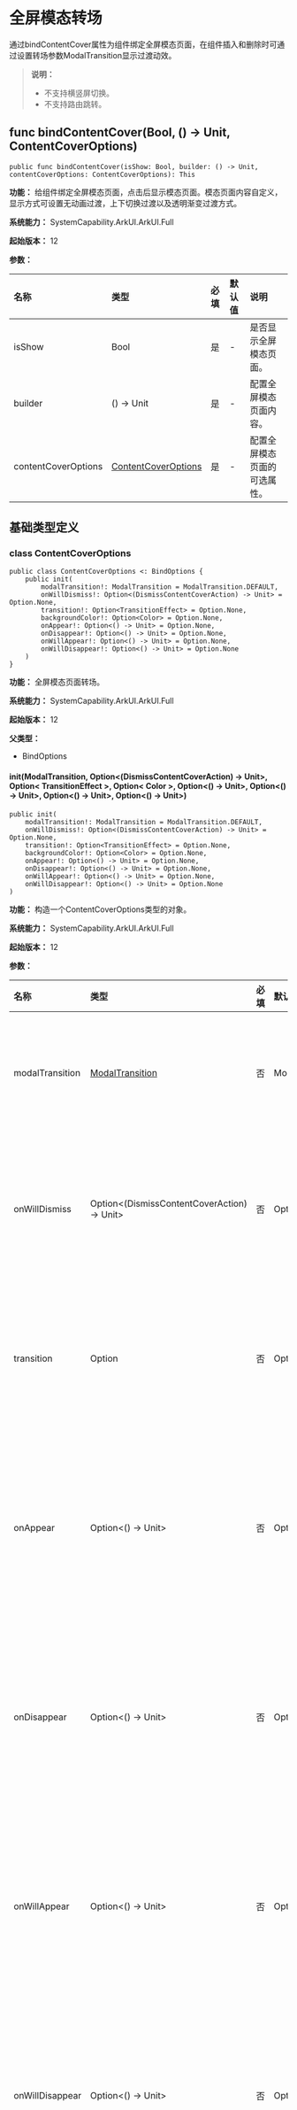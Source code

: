 # 全屏模态转场

通过bindContentCover属性为组件绑定全屏模态页面，在组件插入和删除时可通过设置转场参数ModalTransition显示过渡动效。

> **说明：**
>
> - 不支持横竖屏切换。
> - 不支持路由跳转。

## func bindContentCover(Bool, () -> Unit, ContentCoverOptions)

```cangjie
public func bindContentCover(isShow: Bool, builder: () -> Unit, contentCoverOptions: ContentCoverOptions): This
```

**功能：** 给组件绑定全屏模态页面，点击后显示模态页面。模态页面内容自定义，显示方式可设置无动画过渡，上下切换过渡以及透明渐变过渡方式。

**系统能力：** SystemCapability.ArkUI.ArkUI.Full

**起始版本：** 12

**参数：**

|名称|类型|必填|默认值|说明|
| :-------   | :---------- | :------- | :-------- | :----------|
| isShow | Bool |  是   |   \-   | 是否显示全屏模态页面。 |
| builder | () -> Unit |    是  |    \-  |  配置全屏模态页面内容。 |
| contentCoverOptions | [ContentCoverOptions](./cj-universal-attribute-bindcontentcover.md#class-contentcoveroptions) |   是   |   \-   |  配置全屏模态页面的可选属性。 |

## 基础类型定义

### class ContentCoverOptions

```cangjie
public class ContentCoverOptions <: BindOptions {
    public init(
        modalTransition!: ModalTransition = ModalTransition.DEFAULT,
        onWillDismiss!: Option<(DismissContentCoverAction) -> Unit> = Option.None,
        transition!: Option<TransitionEffect> = Option.None,
        backgroundColor!: Option<Color> = Option.None,
        onAppear!: Option<() -> Unit> = Option.None,
        onDisappear!: Option<() -> Unit> = Option.None,
        onWillAppear!: Option<() -> Unit> = Option.None,
        onWillDisappear!: Option<() -> Unit> = Option.None
    )
}
```

**功能：** 全屏模态页面转场。

**系统能力：** SystemCapability.ArkUI.ArkUI.Full

**起始版本：** 12

**父类型：**

- BindOptions

#### init(ModalTransition, Option\<(DismissContentCoverAction) -> Unit>, Option\< TransitionEffect >, Option\< Color >, Option\<() -> Unit>, Option\<() -> Unit>, Option\<() -> Unit>, Option\<() -> Unit>)

```cangjie
public init(
    modalTransition!: ModalTransition = ModalTransition.DEFAULT,
    onWillDismiss!: Option<(DismissContentCoverAction) -> Unit> = Option.None,
    transition!: Option<TransitionEffect> = Option.None,
    backgroundColor!: Option<Color> = Option.None,
    onAppear!: Option<() -> Unit> = Option.None,
    onDisappear!: Option<() -> Unit> = Option.None,
    onWillAppear!: Option<() -> Unit> = Option.None,
    onWillDisappear!: Option<() -> Unit> = Option.None
)
```

**功能：** 构造一个ContentCoverOptions类型的对象。

**系统能力：** SystemCapability.ArkUI.ArkUI.Full

**起始版本：** 12

**参数：**

|名称|类型|必填|默认值|说明|
| :-------   | :---------- | :------- | :-------- | :----------|
| modalTransition | [ModalTransition](./cj-common-types.md#enum-modaltransition) |   否  | ModalTransition.DEFAULT  | **命名参数。**  全屏模态页面的转场方式。|
| onWillDismiss |Option<(DismissContentCoverAction) -> Unit> |   否  | Option.None | **命名参数。**  全屏模态页面交互式关闭回调函数。|
| transition |Option<TransitionEffect> |   否  | Option.None | **命名参数。**  全屏模态页面的自定义转场方式。|
| onAppear|Option<() -> Unit> |否|Option.None|**命名参数。** 全模态页面显示（动画结束后）回调函数。|
| onDisappear |Option<() -> Unit>|   否  | Option.None | **命名参数。**  全模态页面回退（动画结束后）回调函数。|
| onWillAppear |Option<() -> Unit>|   否  | Option.None | **命名参数。**  全模态页面显示（动画开始前）回调函数。 |
| onWillDisappear |Option<() -> Unit>|   否  | Option.None | **命名参数。**  全模态页面回退（动画开始前）回调函数。|

## 示例代码

<!-- run -->

```cangjie
package ohos_app_cangjie_entry
import kit.UIKit.*
import ohos.state_macro_manage.*

@Entry
@Component
class EntryView {
    @State var isShow: Bool = false
    @State var isShow2: Bool = false
    public func onAppear() {
        AppLog.info("BindContentCover onAppear.")
    }
    public func onDisappear() {
        AppLog.info("BindContentCover onDisappear.")
    }
    @Builder
    public func myBuilder2() {
        Column() {
          Button("close modal 2")
            .margin(10)
            .fontSize(20)
            .onClick{
                this.isShow2 = false
            }
        }.width(100.percent)
         .height(100.percent)
         .justifyContent(FlexAlign.Center)
    }

    @Builder
    public func myBuilder() {
        Column() {
          Button("transition modal 2")
            .margin(10)
            .fontSize(20)
            .onClick({
              => this.isShow2 = true
            }).bindContentCover(this.isShow2, myBuilder2, ContentCoverOptions(
                modalTransition: ModalTransition.DEFAULT,
                backgroundColor: Color.GREEN,
                onAppear: onAppear,
                onDisappear: onDisappear)
            )

          Button("close modal 1")
            .margin(10)
            .fontSize(20)
            .onClick({
              => this.isShow = false;
            })
        }
        .width(100.percent)
        .height(100.percent)
        .justifyContent(FlexAlign.Center)
    }
    func build() {
        Column {
            Button("transition modal 1")
            .onClick({
              => this.isShow = true
            })
            .fontSize(20)
            .margin(10)
            .bindContentCover(this.isShow, myBuilder, ContentCoverOptions(
                 modalTransition: ModalTransition.DEFAULT,
                 backgroundColor: Color.RED,
                 onAppear: onAppear,
                 onDisappear: onDisappear)
            )
        }
        .justifyContent(FlexAlign.Center)
        .backgroundColor(Color.WHITE)
        .width(100.percent)
        .height(100.percent)
    }
}
```

![uni_bind_content_cover](figures/uni_bind_content_cover.gif)
